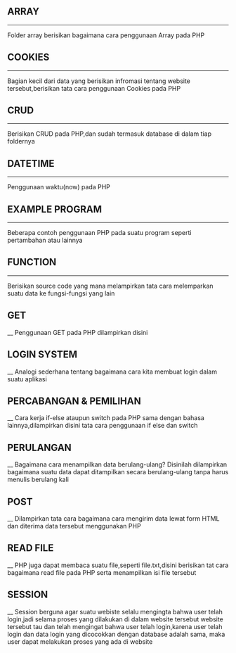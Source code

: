 <!-- HEADINGS -->

## ARRAY
___
Folder array berisikan bagaimana cara penggunaan Array pada PHP

## COOKIES
___
Bagian kecil dari data yang berisikan infromasi tentang website tersebut,berisikan tata cara penggunaan Cookies pada PHP

## CRUD
___
Berisikan CRUD pada PHP,dan sudah termasuk database di dalam tiap foldernya

## DATETIME
___
Penggunaan waktu(now) pada PHP

## EXAMPLE PROGRAM
___
Beberapa contoh penggunaan PHP pada suatu program seperti pertambahan atau lainnya

## FUNCTION
___
Berisikan source code yang mana melampirkan tata cara melemparkan suatu data ke fungsi-fungsi yang lain

## GET
__
Penggunaan GET pada PHP dilampirkan disini

## LOGIN SYSTEM
__
Analogi sederhana tentang bagaimana cara kita membuat login dalam suatu aplikasi

## PERCABANGAN & PEMILIHAN
__
Cara kerja if-else ataupun switch pada PHP sama dengan bahasa lainnya,dilampirkan disini tata cara penggunaan if else dan switch

## PERULANGAN
__
Bagaimana cara menampilkan data berulang-ulang? Disinilah dilampirkan bagaimana suatu data dapat ditampilkan secara berulang-ulang tanpa harus menulis berulang kali

## POST
__
Dilampirkan tata cara bagaimana cara mengirim data lewat form HTML dan diterima data tersebut menggunakan PHP

## READ FILE
__
PHP juga dapat membaca suatu file,seperti file.txt,disini berisikan tat cara bagaimana read file pada PHP serta menampilkan isi file tersebut

## SESSION
__
Session berguna agar suatu webiste selalu mengingta bahwa user telah login,jadi selama proses yang dilakukan di dalam website tersebut
website tersebut tau dan telah mengingat bahwa user telah login,karena user telah login dan data login yang dicocokkan dengan database adalah sama,
maka user dapat melakukan proses yang ada di website

